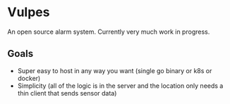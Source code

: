# Vulpes
An open source alarm system. Currently very much work in progress.

## Goals
- Super easy to host in any way you want (single go binary or k8s or docker)
- Simplicity (all of the logic is in the server and the location only needs a thin client that sends sensor data)
